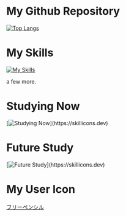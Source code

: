 # My Github Repository

[![Top Langs](https://github-readme-stats.vercel.app/api/top-langs/?username=BonnetPonta&count_private=true&layout=compact&theme=radical&hide=html,css,jupyter%20notebook)](https://github.com/anuraghazra/github-readme-stats)  

# My Skills
[![My Skills](https://skillicons.dev/icons?i=html,css,js,ts,jquery,npm,java,eclipse,visualstudio,vscode,py,fastapi,flask,django,selenium,discord,bots,discordjs,notion,git,github,githubactions,heroku,md,svg,mysql,postgres,sqlite,planetscale,postman,stackoverflow,ubuntu,vercel,vite,windows,
)](https://skillicons.dev)

a few more.

# Studying Now
[![Studying Now](https://skillicons.dev/icons?i=express,go,graphql,materialui,mongodb,react,nextjs,nginx,nodejs,prisma,regex,sass,docker,kubernetes,)](https://skillicons.dev)

# Future Study
[![Future Study](https://skillicons.dev/icons?i=rust,bun,pnpm,electron,htmx,kali,linux,tailwind,windicss,wasm,webpack,sklearn,pytorch,tensorflow,raspberrypi,)](https://skillicons.dev)

# My User Icon
[フリーペンシル](https://iconbu.com/)
